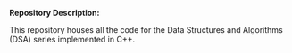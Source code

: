 **Repository Description:**

This repository houses all the code for the Data Structures and Algorithms (DSA) series implemented in C++.
